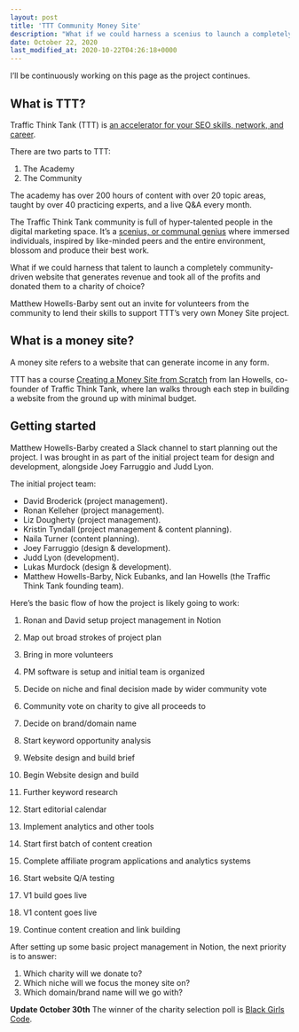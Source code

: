 ```yaml
---
layout: post
title: 'TTT Community Money Site'
description: "What if we could harness a scenius to launch a completely community-driven website that generates revenue and took all of the profits and donated them to a charity of choice?"
date: October 22, 2020
last_modified_at: 2020-10-22T04:26:18+0000
---
```


I’ll be continuously working on this page as the project continues.

## What is TTT?
Traffic Think Tank (TTT) is [an accelerator for your SEO skills, network, and career](https://trafficthinktank.com/).

There are two parts to TTT:
1. The Academy
2. The Community

The academy has over 200 hours of content with over 20 topic areas, taught by over 40 practicing experts, and a live Q&A every month.

The Traffic Think Tank community is full of hyper-talented people in the digital marketing space. It’s a [scenius, or communal genius](https://kk.org/thetechnium/scenius-or-comm/) where immersed individuals, inspired by like-minded peers and the entire environment, blossom and produce their best work.

What if we could harness that talent to launch a completely community-driven website that generates revenue and took all of the profits and donated them to a charity of choice?

Matthew Howells-Barby sent out an invite for volunteers from the community to lend their skills to support TTT’s very own Money Site project.

## What is a money site?
A money site refers to a website that can generate income in any form.

TTT has a course [Creating a Money Site from Scratch](https://trafficthinktank.com/courses/money-site-from-scratch/) from Ian Howells, co-founder of Traffic Think Tank, where Ian walks through each step in building a website from the ground up with minimal budget.

## Getting started

Matthew Howells-Barby created a Slack channel to start planning out the project. I was brought in as part of the initial project team for design and development, alongside Joey Farruggio and Judd Lyon.

The initial project team:
- David Broderick (project management).
- Ronan Kelleher (project management).
- Liz Dougherty (project management).
- Kristin Tyndall (project management & content planning).
- Naila Turner (content planning).
- Joey Farruggio (design & development).
- Judd Lyon (development).
- Lukas Murdock (design & development).
- Matthew Howells-Barby, Nick Eubanks, and Ian Howells (the Traffic Think Tank founding team).

Here’s the basic flow of how the project is likely going to work:

1. Ronan and David setup project management in Notion
2. Map out broad strokes of project plan
3. Bring in more volunteers

1. PM software is setup and initial team is organized
2. Decide on niche and final decision made by wider community vote
3. Community vote on charity to give all proceeds to
4. Decide on brand/domain name
5. Start keyword opportunity analysis
6. Website design and build brief
7. Begin Website design and build
8. Further keyword research
9. Start editorial calendar
10. Implement analytics and other tools
11. Start first batch of content creation
12. Complete affiliate program applications and analytics systems
13. Start website Q/A testing
14. V1 build goes live
15. V1 content goes live
16. Continue content creation and link building

After setting up some basic project management in Notion, the next priority is to answer:
1. Which charity will we donate to?
2. Which niche will we focus the money site on?
3. Which domain/brand name will we go with?

**Update October 30th**
The winner of the charity selection poll is [Black Girls Code](https://www.blackgirlscode.com/).

